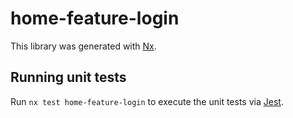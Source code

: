# home-feature-login

This library was generated with [Nx](https://nx.dev).

## Running unit tests

Run `nx test home-feature-login` to execute the unit tests via [Jest](https://jestjs.io).
